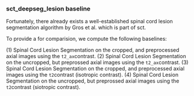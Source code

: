 ### sct_deepseg_lesion baseline

Fortunately, there already exists a well-established spinal cord lesion segmentation algorithm by Gros et al. which is part of sct.

To provide a for comparision, we compute the following baselines:

(1) Spinal Cord Lesion Segmentation on the cropped, and preprocessed axial images using the `t2_ax`contrast.
(2) Spinal Cord Lesion Segmentation on the uncropped, but preprossed axial images using the `t2_ax`contrast.
(3) Spinal Cord Lesion Segmentation on the cropped, and preprocessed axial images using the `t2`contrast (isotropic contrast).
(4) Spinal Cord Lesion Segmentation on the uncropped, but preprossed axial images using the `t2`contrast (siotropic contrast).